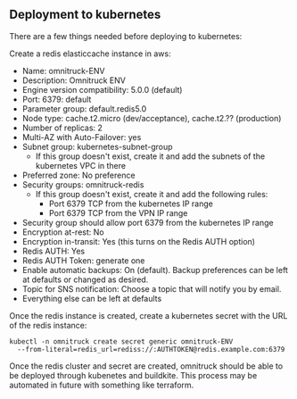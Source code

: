 ## Deployment to kubernetes

There are a few things needed before deploying to kubernetes:

Create a redis elasticcache instance in aws:

* Name: omnitruck-ENV
* Description: Omnitruck ENV
* Engine version compatibility: 5.0.0 (default)
* Port: 6379: default
* Parameter group: default.redis5.0
* Node type: cache.t2.micro (dev/acceptance), cache.t2.?? (production)
* Number of replicas: 2
* Multi-AZ with Auto-Failover: yes
* Subnet group: kubernetes-subnet-group
  * If this group doesn't exist, create it and add the subnets of the
    kubernetes VPC in there
* Preferred zone: No preference
* Security groups: omnitruck-redis
  * If this group doesn't exist, create it and add the following rules:
    * Port 6379 TCP from the kubernetes IP range
    * Port 6379 TCP from the VPN IP range
* Security group should allow port 6379 from the kubernetes IP range
* Encryption at-rest: No
* Encryption in-transit: Yes (this turns on the Redis AUTH option)
* Redis AUTH: Yes
* Redis AUTH Token: generate one
* Enable automatic backups: On (default). Backup preferences can be left at
  defaults or changed as desired.
* Topic for SNS notification: Choose a topic that will notify you by email.
* Everything else can be left at defaults

Once the redis instance is created, create a kubernetes secret with the URL
of the redis instance:

```
kubectl -n omnitruck create secret generic omnitruck-ENV
  --from-literal=redis_url=rediss://:AUTHTOKEN@redis.example.com:6379
```

Once the redis cluster and secret are created, omnitruck should be able to be
deployed through kubenetes and buildkite. This process may be automated in
future with something like terraform.
